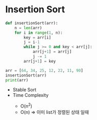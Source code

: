<h1>Insertion Sort</h1>

```python
def insertionSort(arr):
    n = len(arr)
    for i in range(1, n):
        key = arr[i]
        j = i-1
        while j >= 0 and key < arr[j]:
            arr[j+1] = arr[j]
            j -= 1
        arr[j+1] = key

arr = [64, 34, 25, 12, 22, 11, 90]
insertionSort(arr)
print(arr)
```

<ul>
	<li>Stable Sort</li>
	<li>Time Complexity</li>
	<ul>
		<li>O(n<sup>2</sup>)</li>
		<li>O(n) => 이미 list가 정렬된 상태 일때</li>
	</ul>
</ul>
